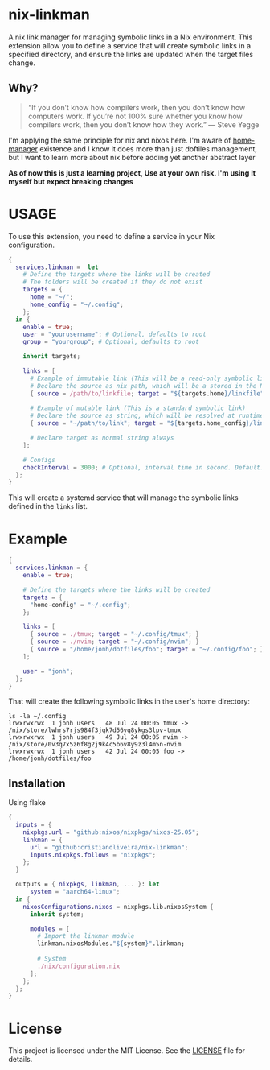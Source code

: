 # nix-linkman

A nix link manager for managing symbolic links in a Nix environment. 
This extension allow you to define a service that will create symbolic links in a specified directory,
and ensure the links are updated when the target files change.

## Why?

> “If you don’t know how compilers work, then you don’t know how computers work. If you’re not 100% sure whether you know how compilers work, then you don’t know how they work.” — Steve Yegge

I'm applying the same principle for nix and nixos here. I'm aware of [home-manager](https://github.com/nix-community/home-manager) existence and I know it does more than just doftiles management, but 
I want to learn more about nix before adding yet another abstract layer

**As of now this is just a learning project, Use at your own risk. I'm using it myself but expect breaking changes**

# USAGE

To use this extension, you need to define a service in your Nix configuration.

```nix
{
  services.linkman =  let
    # Define the targets where the links will be created
    # The folders will be created if they do not exist
    targets = {
      home = "~/"; 
      home_config = "~/.config";
    };
  in {
    enable = true;
    user = "yourusername"; # Optional, defaults to root
    group = "yourgroup"; # Optional, defaults to root

    inherit targets;

    links = [
      # Example of immutable link (This will be a read-only symbolic link)
      # Declare the source as nix path, which will be a stored in the Nix store
      { source = /path/to/linkfile; target = "${targets.home}/linkfile"; }
      
      # Example of mutable link (This is a standard symbolic link)
      # Declare the source as string, which will be resolved at runtime
      { source = "~/path/to/link"; target = "${targets.home_config}/link"; }

      # Declare target as normal string always
    ];

    # Configs
    checkInterval = 3000; # Optional, interval time in second. Default: 5 minutes.
  };
}
```
This will create a systemd service that will manage the symbolic links defined in the `links` list.

# Example

```nix
{
  services.linkman = {
    enable = true;

    # Define the targets where the links will be created
    targets = {
      "home-config" = "~/.config";
    };

    links = [
      { source = ./tmux; target = "~/.config/tmux"; }
      { source = ./nvim; target = "~/.config/nvim"; }
      { source = "/home/jonh/dotfiles/foo"; target = "~/.config/foo"; }
    ];

    user = "jonh";
  };
}
```

That will create the following symbolic links in the user's home directory:
```
ls -la ~/.config
lrwxrwxrwx  1 jonh users   48 Jul 24 00:05 tmux -> /nix/store/lwhrs7rjs984f3jqk7d56vq8ykgs3lpv-tmux
lrwxrwxrwx  1 jonh users   49 Jul 24 00:05 nvim -> /nix/store/0v3q7x5z6f8g2j9k4c5b6v8y9z3l4m5n-nvim
lrwxrwxrwx  1 jonh users   42 Jul 24 00:05 foo -> /home/jonh/dotfiles/foo
```

## Installation

Using flake
```nix
{
  inputs = {
    nixpkgs.url = "github:nixos/nixpkgs/nixos-25.05";
    linkman = {
      url = "github:cristianoliveira/nix-linkman";
      inputs.nixpkgs.follows = "nixpkgs";
    };
  }

  outputs = { nixpkgs, linkman, ... }: let
      system = "aarch64-linux";
  in {
    nixosConfigurations.nixos = nixpkgs.lib.nixosSystem {
      inherit system;

      modules = [
        # Import the linkman module
        linkman.nixosModules."${system}".linkman;
  
        # System
        ./nix/configuration.nix
      ];
    };
  };
}

```

# License

This project is licensed under the MIT License. See the [LICENSE](LICENSE) file for details.
